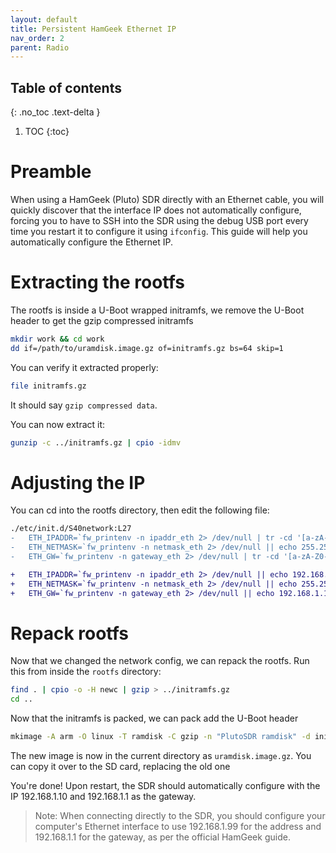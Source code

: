 ```yaml
---
layout: default
title: Persistent HamGeek Ethernet IP
nav_order: 2
parent: Radio
---
```


## Table of contents
{: .no_toc .text-delta }

1. TOC
{:toc}


# Preamble 

When using a HamGeek (Pluto) SDR directly with an Ethernet cable, you will quickly discover that the interface IP does not automatically configure, forcing you to have to SSH into the SDR using the debug USB port every time you restart it to configure it using `ifconfig`. This guide will help you automatically configure the Ethernet IP.

# Extracting the rootfs

The rootfs is inside a U-Boot wrapped initramfs, we remove the U-Boot header to get the gzip compressed initramfs

```bash
mkdir work && cd work
dd if=/path/to/uramdisk.image.gz of=initramfs.gz bs=64 skip=1
```

You can verify it extracted properly:
```bash
file initramfs.gz
```

It should say `gzip compressed data`.

You can now extract it:
```bash
gunzip -c ../initramfs.gz | cpio -idmv
```

# Adjusting the IP
You can cd into the rootfs directory, then edit the following file:


```diff
./etc/init.d/S40network:L27
-   ETH_IPADDR=`fw_printenv -n ipaddr_eth 2> /dev/null | tr -cd '[a-zA-Z0-9]._-'`
-   ETH_NETMASK=`fw_printenv -n netmask_eth 2> /dev/null || echo 255.255.255.0 | tr -cd '[a-zA-Z0-9]._-'`
-   ETH_GW=`fw_printenv -n gateway_eth 2> /dev/null | tr -cd '[a-zA-Z0-9]._-'`

+   ETH_IPADDR=`fw_printenv -n ipaddr_eth 2> /dev/null || echo 192.168.1.10 | tr -cd '[a-zA-Z0-9]._-'`
+   ETH_NETMASK=`fw_printenv -n netmask_eth 2> /dev/null || echo 255.255.255.0 | tr -cd '[a-zA-Z0-9]._-'`
+   ETH_GW=`fw_printenv -n gateway_eth 2> /dev/null || echo 192.168.1.1 | tr -cd '[a-zA-Z0-9]._-'`
```

# Repack rootfs

Now that we changed the network config, we can repack the rootfs. Run this from inside the `rootfs` directory:

```bash
find . | cpio -o -H newc | gzip > ../initramfs.gz
cd ..
```

Now that the initramfs is packed, we can pack add the U-Boot header

```bash
mkimage -A arm -O linux -T ramdisk -C gzip -n "PlutoSDR ramdisk" -d initramfs.gz ./uramdisk.image.gz
```

The new image is now in the current directory as `uramdisk.image.gz`. You can copy it over to the SD card, replacing the old one

You're done! Upon restart, the SDR should automatically configure with the IP 192.168.1.10 and 192.168.1.1 as the gateway.


> Note: When connecting directly to the SDR, you should configure your computer's Ethernet interface to use 192.168.1.99 for the address and 192.168.1.1 for the gateway, as per the official HamGeek guide.
